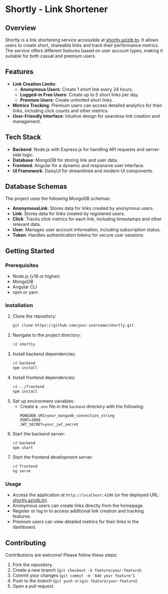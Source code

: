 # Shortly - Link Shortener

## Overview
Shortly is a link shortening service accessible at [shortly.azizjb.tn](https://shortly.azizjb.tn). It allows users to create short, shareable links and track their performance metrics. The service offers different features based on user account types, making it suitable for both casual and premium users.

## Features
- **Link Creation Limits**:
  - **Anonymous Users**: Create 1 short link every 24 hours.
  - **Logged-in Free Users**: Create up to 5 short links per day.
  - **Premium Users**: Create unlimited short links.
- **Metrics Tracking**: Premium users can access detailed analytics for their links, including click counts and other metrics.
- **User-Friendly Interface**: Intuitive design for seamless link creation and management.

## Tech Stack
- **Backend**: Node.js with Express.js for handling API requests and server-side logic.
- **Database**: MongoDB for storing link and user data.
- **Frontend**: Angular for a dynamic and responsive user interface.
- **UI Framework**: DaisyUI for streamlined and modern UI components.

## Database Schemas
The project uses the following MongoDB schemas:
- **AnonymousLink**: Stores data for links created by anonymous users.
- **Link**: Stores data for links created by registered users.
- **Click**: Tracks click metrics for each link, including timestamps and other relevant data.
- **User**: Manages user account information, including subscription status.
- **Token**: Handles authentication tokens for secure user sessions.

## Getting Started
### Prerequisites
- Node.js (v16 or higher)
- MongoDB
- Angular CLI
- npm or yarn

### Installation
1. Clone the repository:
   ```bash
   git clone https://github.com/your-username/shortly.git
   ```
2. Navigate to the project directory:
   ```bash
   cd shortly
   ```
3. Install backend dependencies:
   ```bash
   cd backend
   npm install
   ```
4. Install frontend dependencies:
   ```bash
   cd ../frontend
   npm install
   ```
5. Set up environment variables:
   - Create a `.env` file in the `backend` directory with the following:
     ```env
     MONGODB_URI=your_mongodb_connection_string
     PORT=3000
     JWT_SECRET=your_jwt_secret
     ```
6. Start the backend server:
   ```bash
   cd backend
   npm start
   ```
7. Start the frontend development server:
   ```bash
   cd frontend
   ng serve
   ```

### Usage
- Access the application at `http://localhost:4200` (or the deployed URL: [shortly.azizjb.tn](https://shortly.azizjb.tn)).
- Anonymous users can create links directly from the homepage.
- Register or log in to access additional link creation and tracking features.
- Premium users can view detailed metrics for their links in the dashboard.

## Contributing
Contributions are welcome! Please follow these steps:
1. Fork the repository.
2. Create a new branch (`git checkout -b feature/your-feature`).
3. Commit your changes (`git commit -m 'Add your feature'`).
4. Push to the branch (`git push origin feature/your-feature`).
5. Open a pull request.

